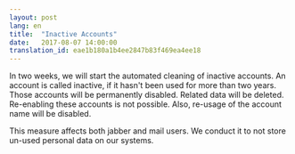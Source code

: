 ```yaml
---
layout: post
lang: en
title:  "Inactive Accounts"
date:   2017-08-07 14:00:00
translation_id: eae1b180a1b4ee2847b83f469ea4ee18
---
```


In two weeks, we will start the automated cleaning of inactive accounts.
An account is called inactive, if it hasn't been used for more than two years.
Those accounts will be permanently disabled. Related data will be deleted. Re-enabling these accounts is not possible.
Also, re-usage of the account name will be disabled.

This measure affects both jabber and mail users.
We conduct it to not store un-used personal data on our systems.

